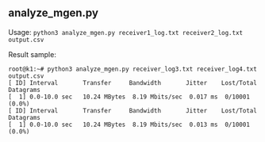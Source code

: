 ## analyze_mgen.py

Usage: `python3 analyze_mgen.py receiver1_log.txt receiver2_log.txt output.csv`

Result sample:
```
root@k1:~# python3 analyze_mgen.py receiver_log3.txt receiver_log4.txt output.csv
[ ID] Interval       Transfer     Bandwidth       Jitter    Lost/Total Datagrams
[  1] 0.0-10.0 sec   10.24 MBytes  8.19 Mbits/sec  0.017 ms  0/10001 (0.0%)
[ ID] Interval       Transfer     Bandwidth       Jitter    Lost/Total Datagrams
[  1] 0.0-10.0 sec   10.24 MBytes  8.19 Mbits/sec  0.013 ms  0/10001 (0.0%)
```
